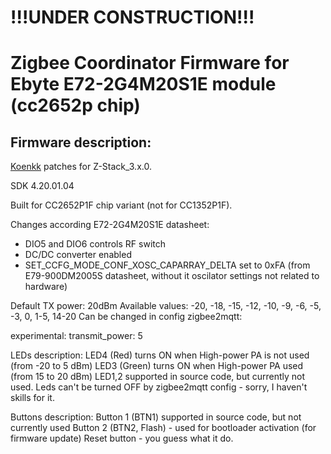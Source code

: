 # !!!UNDER CONSTRUCTION!!!

# Zigbee Coordinator Firmware for Ebyte E72-2G4M20S1E module (cc2652p chip)

## Firmware description:

[Koenkk](https://github.com/Koenkk) patches for Z-Stack_3.x.0.

SDK 4.20.01.04

Built for CC2652P1F chip variant (not for CC1352P1F).

Changes according E72-2G4M20S1E datasheet:
- DIO5 and DIO6 controls RF switch
- DC/DC converter enabled
- SET_CCFG_MODE_CONF_XOSC_CAPARRAY_DELTA set to 0xFA (from E79-900DM2005S datasheet, without it oscilator settings not related to hardware)

Default TX power: 20dBm
  Available values: -20, -18, -15, -12, -10, -9, -6, -5, -3, 0, 1-5, 14-20
  Can be changed in config zigbee2mqtt:

  experimental:
    transmit_power: 5

LEDs description:
  LED4 (Red) turns ON when High-power PA is not used (from -20 to 5 dBm)
  LED3 (Green) turns ON when High-power PA used (from 15 to 20 dBm)
  LED1,2 supported in source code, but currently not used.
  Leds can't be turned OFF by zigbee2mqtt config - sorry, I haven't skills for it.

Buttons description:
  Button 1 (BTN1) supported in source code, but not currently used
  Button 2 (BTN2, Flash) - used for bootloader activation (for firmware update)
  Reset button - you guess what it do.
